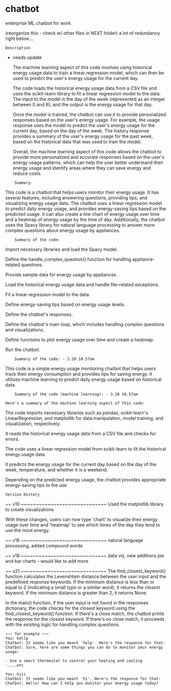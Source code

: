 # chatbot
enterprise ML chatbot for work


(reorganize this - check w/ other files in NEXT folder)
a lot of redundancy right below....

~~~~~~~~~~~
Description
~~~~~~~~~~~
- needs update

    The machine learning aspect of this code involves using historical energy usage data to train a linear regression model, which can then be used to predict the user's energy usage for the current day.

    The code loads the historical energy usage data from a CSV file and uses the scikit-learn library to fit a linear regression model to the data. The input to the model is the day of the week (represented as an integer between 0 and 6), and the output is the energy usage for that day.

    Once the model is trained, the chatbot can use it to provide personalized responses based on the user's energy usage. For example, the usage response uses the model to predict the user's energy usage for the current day, based on the day of the week. The history response provides a summary of the user's energy usage for the past week, based on the historical data that was used to train the model.

    Overall, the machine learning aspect of this code allows the chatbot to provide more personalized and accurate responses based on the user's energy usage patterns, which can help the user better understand their energy usage and identify areas where they can save energy and reduce costs.


~~~~~~~~~~~~~~~~~~~~~~~~~~~~~~~~~~~~~
    Summary-
~~~~~~~~~~~~~~~~~~~~~~~~~~~~~~~~~~~~~
This code is a chatbot that helps users monitor their energy usage. It has several features, including answering questions, providing tips, and visualizing energy usage data. The chatbot uses a linear regression model to predict daily energy usage, and provides energy-saving tips based on the predicted usage. It can also create a line chart of energy usage over time and a heatmap of energy usage by the time of day. Additionally, the chatbot uses the Spacy library for natural language processing to answer more complex questions about energy usage by appliances.


~~~~~~~~~~~~~~~~~~~~~~~~~~~~~~~~~~~~~
    Summary of the code:
~~~~~~~~~~~~~~~~~~~~~~~~~~~~~~~~~~~~~

Import necessary libraries and load the Spacy model.

Define the handle_complex_question() function for handling appliance-related questions.

Provide sample data for energy usage by appliances.

Load the historical energy usage data and handle file-related exceptions.

Fit a linear regression model to the data.

Define energy-saving tips based on energy usage levels.

Define the chatbot's responses.

Define the chatbot's main loop, which includes handling complex questions and visualizations.

Define functions to plot energy usage over time and create a heatmap.

Run the chatbot.


~~~~~~~~~~~~~~~~~~~~~~~~~~~~~~~~~~~~~
    Summary of the code: - 3.20 10.57am
~~~~~~~~~~~~~~~~~~~~~~~~~~~~~~~~~~~~~
This code is a simple energy usage monitoring chatbot that helps users track their energy consumption and provides tips for saving energy. It utilizes machine learning to predict daily energy usage based on historical data. 


~~~~~~~~~~~~~~~~~~~~~~~~~~~~~~~~~~~~~~~~~~~~~~~~~~~~~~~~~~~~~
    Summary of the code (machine learning): - 3.20 10.57am
~~~~~~~~~~~~~~~~~~~~~~~~~~~~~~~~~~~~~~~~~~~~~~~~~~~~~~~~~~~~~

~~~~~~~~~~~~~~~~~~~~~~~~
Here's a summary of the machine learning aspect of this code:
~~~~~~~~~~~~~~~~~~~~~~~~

The code imports necessary libraries such as pandas, scikit-learn's LinearRegression, and matplotlib for data manipulation, model training, and visualization, respectively.

It reads the historical energy usage data from a CSV file and checks for errors.

The code uses a linear regression model from scikit-learn to fit the historical energy usage data.

It predicts the energy usage for the current day based on the day of the week, temperature, and whether it is a weekend.

Depending on the predicted energy usage, the chatbot provides appropriate energy-saving tips to the use















~~~~~~~~~~~~~~~~~~~~~~~~~~~~~
Version History
~~~~~~~~~~~~~~~~~~~~~~~~~~~~~


~~ v10 ~~~~~~~~~~~~~~~~~~~~~~~~~~~~~
Used the matplotlib library to create visualizations

With these changes, users can now type 'chart' to visualize their energy usage over time and 'heatmap' to see 
which times of the day they tend to use the most energy.

~~ v16 ~~~~~~~~~~~~~~~~~~~~~~~~~~~~~
natural language processing, added compound words

~~ v18 ~~~~~~~~~~~~~~~~~~~~~~~~~~~~~ 
data viz, new additions pie and bar charts - would like to add more

~~ v21 ~~~~~~~~~~~~~~~~~~~~~~~~~~~~~
The find_closest_keyword() function calculates the Levenshtein distance between the user input and the predefined response keywords. If the minimum distance is less than or equal to 2 (indicating a small typo or a similar word), it returns the closest keyword. If the minimum distance is greater than 2, it returns None.

In the main() function, if the user input is not found in the responses dictionary, the code checks for the closest keyword using the find_closest_keyword() function. If there's a close match, the chatbot prints the response for the closest keyword. If there's no close match, it proceeds with the existing logic for handling complex questions.

    ~~~ for example ~~~
    You: hellp
    Chatbot: It seems like you meant 'help'. Here's the response for that:
    Chatbot: Sure, here are some things you can do to monitor your energy usage:

    - Use a smart thermostat to control your heating and cooling
    -....etc

    You: hiii
    Chatbot: It seems like you meant 'hi'. Here's the response for that:
    Chatbot: Hello! How can I help you monitor your energy usage today?


